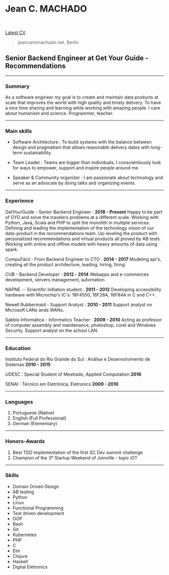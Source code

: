 # Jean C. MACHADO


<br>


<a href="https://github.com/jeanCarloMachado/resume/blob/master/index.pdf">Latest CV</a>

> jeancarlomachado.net, Berlin


## Senior Backend Engineer at Get Your Guide - Recommendations


---

### Summary

As a software engineer my goal is to create and maintain data products at scale that improves the world with high quality and timely delivery. To have a nice time sharing and learning while working with amazing people. I care about humanism and science. Programmer, teacher.

---

### Main skills

* Software Architecture
  : To build systems with the balance between design and pragmatism that allows reasonable delivery dates with long-term sustainability.

* Team Leader
  : Teams are bigger than individuals. I conscientiously look for ways to empower, support and inspire people around me.

* Speaker & Community organizer
  : I am passionate about technology and serve as an advocate by doing talks and organizing events.

---

### Experience

GetYourGuide - Senior Backend Engineer
  :  __2018 - Present__
    Happy to be part of GYG and solve the travelers problems at a different scale.
Working with Python, Java, Scala and PHP to split the monolith in multiple services.
Defining and leading the implementation of the technology vision of our data-product in the recommendations team.
Up-leveling the product with personalized recommendations and virtual products all proved by AB tests.
Working with online and offline models with heavy amounts of data using spark.

CompuFácil - From Backend Engineer to CTO
 : __2014 - 2017__
  Modeling api's, creating all the product architecture, leading, hiring, firing.

CUB - Backend Developer
 : __2012 - 2014__
  Webapps and e-commerces development, servers management, automation.

NAPNE -- Scientific Initiation student
 : __2011 - 2012__
  Developing accessibility hardware with Microchip's IC's: 18F4550, 16F28A, 16F84A in C and C++.

Newell Rubbermaid - Support Analyst
  : __2010 - 2011__
Support analyst on Microsoft LANs ands WANs.

Sabbis Informática - Informatics Teacher
  : __2009 - 2010__
  Acting as professor of computer assembly and maintenance, photoshop, corel and Windows Security. Support analyst on the school LAN.

---

### Education

Instituto Federal do Rio Grande do Sul
: Análise e Desenvolvimento de Sistemas
__2010 - 2015__

UDESC
: Special Student of Mestrado, Applied Computation
__2016__

SENAI
: Técnico em Eletrônica, Eletronics
__2009 - 2010__

---

### Languages

1. Portuguese (Native)
1. English (Full Professional)
1. German (Elementary)

---


### Honors-Awards

1. Best TDD implementation of the first SC Dev summit challenge
1. Champion of the 3º Startup Weekend of Joinville - topic iOT

---

### Skills

* Domain Driven Design
* AB testing
* Python
* Linux
* Functional Programming
* Test driven development
* OOP
* Bash
* Git
* Kubernetes
* PHP
* C
* Elm
* Clojure
* Haskell
* Digital Eletronics
